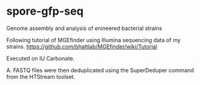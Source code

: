 # spore-gfp-seq
Genome assembly and analysis of enineered bacterial strains

Following tutorial of MGEfinder using Illumina sequencing data of my strains.
https://github.com/bhattlab/MGEfinder/wiki/Tutorial

Executed on IU Carbonate.

A. FASTQ files were then deduplicated using the SuperDeduper command from the HTStream toolset.


